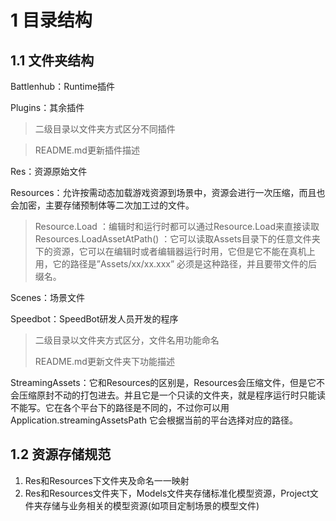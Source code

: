 # 1 目录结构
## 1.1 文件夹结构

Battlenhub：Runtime插件

Plugins：其余插件

> 二级目录以文件夹方式区分不同插件

> README.md更新插件描述

Res：资源原始文件

Resources：允许按需动态加载游戏资源到场景中，资源会进行一次压缩，而且也会加密，主要存储预制体等二次加工过的文件。

> Resource.Load ：编辑时和运行时都可以通过Resource.Load来直接读取
> Resources.LoadAssetAtPath() ：它可以读取Assets目录下的任意文件夹下的资源，它可以在编辑时或者编辑器运行时用，它但是它不能在真机上用，它的路径是”Assets/xx/xx.xxx” 必须是这种路径，并且要带文件的后缀名。

Scenes：场景文件

Speedbot：SpeedBot研发人员开发的程序

> 二级目录以文件夹方式区分，文件名用功能命名
>
> README.md更新文件夹下功能描述

StreamingAssets：它和Resources的区别是，Resources会压缩文件，但是它不会压缩原封不动的打包进去。并且它是一个只读的文件夹，就是程序运行时只能读不能写。它在各个平台下的路径是不同的，不过你可以用Application.streamingAssetsPath 它会根据当前的平台选择对应的路径。



## 1.2 资源存储规范

1. Res和Resources下文件夹及命名一一映射
2. Res和Resources文件夹下，Models文件夹存储标准化模型资源，Project文件夹存储与业务相关的模型资源(如项目定制场景的模型文件)